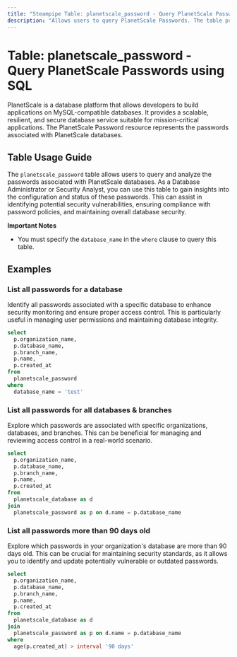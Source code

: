 ```yaml
---
title: "Steampipe Table: planetscale_password - Query PlanetScale Passwords using SQL"
description: "Allows users to query PlanetScale Passwords. The table provides details about the passwords associated with PlanetScale databases, allowing for a comprehensive understanding of their configurations."
---
```


# Table: planetscale_password - Query PlanetScale Passwords using SQL

PlanetScale is a database platform that allows developers to build applications on MySQL-compatible databases. It provides a scalable, resilient, and secure database service suitable for mission-critical applications. The PlanetScale Password resource represents the passwords associated with PlanetScale databases.

## Table Usage Guide

The `planetscale_password` table allows users to query and analyze the passwords associated with PlanetScale databases. As a Database Administrator or Security Analyst, you can use this table to gain insights into the configuration and status of these passwords. This can assist in identifying potential security vulnerabilities, ensuring compliance with password policies, and maintaining overall database security.

**Important Notes**
- You must specify the `database_name` in the `where` clause to query this table.

## Examples

### List all passwords for a database
Identify all passwords associated with a specific database to enhance security monitoring and ensure proper access control. This is particularly useful in managing user permissions and maintaining database integrity.

```sql
select
  p.organization_name,
  p.database_name,
  p.branch_name,
  p.name,
  p.created_at
from
  planetscale_password
where
  database_name = 'test'
```

### List all passwords for all databases & branches
Explore which passwords are associated with specific organizations, databases, and branches. This can be beneficial for managing and reviewing access control in a real-world scenario.

```sql
select
  p.organization_name,
  p.database_name,
  p.branch_name,
  p.name,
  p.created_at
from
  planetscale_database as d
join
  planetscale_password as p on d.name = p.database_name
```

### List all passwords more than 90 days old
Explore which passwords in your organization's database are more than 90 days old. This can be crucial for maintaining security standards, as it allows you to identify and update potentially vulnerable or outdated passwords.

```sql
select
  p.organization_name,
  p.database_name,
  p.branch_name,
  p.name,
  p.created_at
from
  planetscale_database as d
join
  planetscale_password as p on d.name = p.database_name
where
  age(p.created_at) > interval '90 days'
```